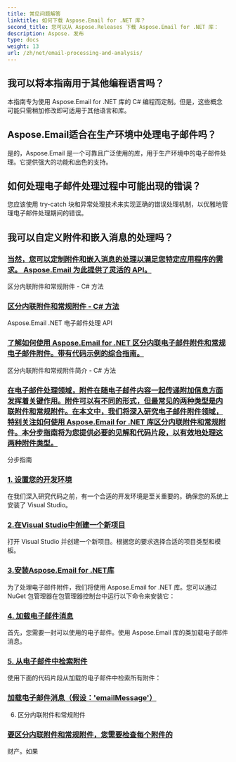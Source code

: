 ```yaml
---
title: 常见问题解答
linktitle: 如何下载 Aspose.Email for .NET 库？
second_title: 您可以从 Aspose.Releases 下载 Aspose.Email for .NET 库：
description: Aspose. 发布
type: docs
weight: 13
url: /zh/net/email-processing-and-analysis/
---
```


## 我可以将本指南用于其他编程语言吗？

本指南专为使用 Aspose.Email for .NET 库的 C# 编程而定制。但是，这些概念可能只需稍加修改即可适用于其他语言和库。

## Aspose.Email适合在生产环境中处理电子邮件吗？

是的，Aspose.Email 是一个可靠且广泛使用的库，用于生产环境中的电子邮件处理。它提供强大的功能和出色的支持。

## 如何处理电子邮件处理过程中可能出现的错误？

您应该使用 try-catch 块和异常处理技术来实现正确的错误处理机制，以优雅地管理电子邮件处理期间的错误。

## 我可以自定义附件和嵌入消息的处理吗？
### [当然，您可以定制附件和嵌入消息的处理以满足您特定应用程序的需求。 Aspose.Email 为此提供了灵活的 API。](./exploring-bayesian-spam-analysis-in-csharp/)
区分内联附件和常规附件 - C# 方法
### [区分内联附件和常规附件 - C# 方法](./verifying-bounced-messages-with-csharp-code/)
Aspose.Email .NET 电子邮件处理 API 
### [了解如何使用 Aspose.Email for .NET 区分内联电子邮件附件和常规电子邮件附件。带有代码示例的综合指南。](./csharp-guide-checking-messages-for-encryption/)
区分内联附件和常规附件简介 - C# 方法
### [在电子邮件处理领域，附件在随电子邮件内容一起传递附加信息方面发挥着关键作用。附件可以有不同的形式，但最常见的两种类型是内联附件和常规附件。在本文中，我们将深入研究电子邮件附件领域，特别关注如何使用 Aspose.Email for .NET 库区分内联附件和常规附件。本分步指南将为您提供必要的见解和代码片段，以有效地处理这两种附件类型。](./detecting-various-file-formats-using-csharp-code/)
分步指南
### [1. 设置您的开发环境](./identifying-tnef-messages-with-csharp-code/)
在我们深入研究代码之前，有一个合适的开发环境是至关重要的。确保您的系统上安装了 Visual Studio。
### [2.在Visual Studio中创建一个新项目](./tnef-message-detection-in-csharp-explained/)
打开 Visual Studio 并创建一个新项目。根据您的要求选择合适的项目类型和模板。
### [3.安装Aspose.Email for .NET库](./secure-message-handling-encryption-and-decryption-in-csharp/)
为了处理电子邮件附件，我们将使用 Aspose.Email for .NET 库。您可以通过 NuGet 包管理器在包管理器控制台中运行以下命令来安装它：
### [4. 加载电子邮件消息](./csharp-approach-extracting-decoded-header-values/)
首先，您需要一封可以使用的电子邮件。使用 Aspose.Email 库的类加载电子邮件消息。
### [5. 从电子邮件中检索附件](./retrieving-delivery-status-notifications-with-csharp/)
使用下面的代码片段从加载的电子邮件中检索所有附件：
### [加载电子邮件消息（假设：'emailMessage'）](./csharp-technique-converting-html-body-to-plain-text/)
6. 区分内联附件和常规附件
### [要区分内联附件和常规附件，您需要检查每个附件的](./preserving-original-boundaries-using-csharp-code/)
财产。如果